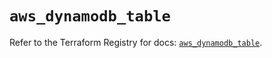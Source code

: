 # `aws_dynamodb_table`

Refer to the Terraform Registry for docs: [`aws_dynamodb_table`](https://registry.terraform.io/providers/hashicorp/aws/5.100.0/docs/resources/dynamodb_table).
